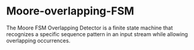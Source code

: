 # Moore-overlapping-FSM
The Moore FSM Overlapping Detector is a finite state machine that recognizes a specific sequence pattern in an input stream while allowing overlapping occurrences. 
